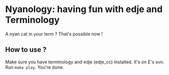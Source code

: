 Nyanology: having fun with edje and Terminology
==========

A nyan cat in your term ? That's possible now !


How to use ?
--------

Make sure you have terminology and edje (edje_cc) installed. It's on E's svn.
Run `make play`.
You're done.

